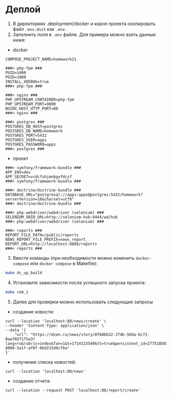 # Деплой

1) В директориях .deployment/docker и корне проекта скопировать файл `.env.dist` как `.env`.
2) Заполнить поля в `.env` файле. Для примера можно взять данные ниже:
- docker
```dotenv
COMPOSE_PROJECT_NAME=homework21

###> php-fpm ###
PUID=1000
PGID=1000
INSTALL_XDEBUG=true
###< php-fpm ###

###> nginx ###
PHP_UPSTREAM_CONTAINER=php-fpm
PHP_UPSTREAM_PORT=9000
NGINX_HOST_HTTP_PORT=80
###< nginx ###

###> postgres ###
POSTGRES_DB_HOST=postgres
POSTGRES_DB_NAME=homework
POSTGRES_PORT=5432
POSTGRES_USER=apps
POSTGRES_PASSWORD=apps
###< postgres ###
```

- проект
```dotenv
###> symfony/framework-bundle ###
APP_ENV=dev
APP_SECRET=vcdcfshjmnbgvfdcsf
###< symfony/framework-bundle ###

###> doctrine/doctrine-bundle ###
DATABASE_URL="postgresql://apps:apps@postgres:5432/homework?serverVersion=16&charset=utf8"
###< doctrine/doctrine-bundle ###

###> php-webdriver/webdriver (selenium) ###
SELENIUM_GRID_URL=http://selenium-hub:4444/wd/hub
###< php-webdriver/webdriver (selenium) ###

###> reports ###
REPORT_FILE_PATH=/public/reports
NEWS_REPORT_FILE_PREFIX=news_report_
REPORT_URL=http://localhost:8888/reports
###< reports ###
```

3) Ввести команды (при необходимости можно изменить `docker-compose` или `docker compose` в Makefile):

```bash
make dc_up_build
```

4) Установите зависимости после успешного запуска проекта:

```bash
make com_i
```

5) Далее для проверки можно использовать следующие запросы
- создание новости:
```shell
curl --location 'localhost:80/news/create' \
--header 'Content-Type: application/json' \
--data '{
    "url": "https://dzen.ru/news/story/8f68bb32-2f4b-50da-bc72-0ae765f1f5a3?lang=ru&rubric=index&fan=1&t=1714323549&tt=true&persistent_id=2775185036&cl4url=936bd4e82cd07c503332e93f68393629&story=25d21ba7-8000-5a1f-af6f-6bd215d8cfba"
}'
```

- получение списка новостей:
```shell
curl --location 'localhost:80/news'
```

- создание отчета:
```shell
curl --location --request POST 'localhost:80/report/create'
```
